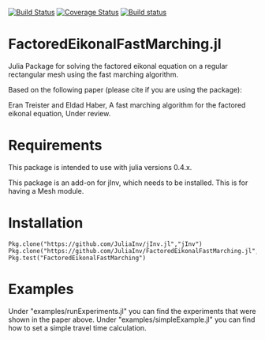 [![Build Status](https://travis-ci.org/JuliaInv/FactoredEikonalFastMarching.jl.svg?branch=master)](https://travis-ci.org/JuliaInv/FactoredEikonalFastMarching.jl)
[![Coverage Status](https://coveralls.io/repos/github/JuliaInv/FactoredEikonalFastMarching.jl/badge.svg?branch=master)](https://coveralls.io/github/JuliaInv/FactoredEikonalFastMarching.jl?branch=master)
[![Build status](https://ci.appveyor.com/api/projects/status/9pqt8ragr0icc9ss?svg=true)](https://ci.appveyor.com/project/lruthotto/factoredeikonalfastmarching-jl)


# FactoredEikonalFastMarching.jl
Julia Package for solving the factored eikonal equation on a regular rectangular mesh using the fast marching algorithm.

Based on the following paper (please cite if you are using the package):

Eran Treister and Eldad Haber, A fast marching algorithm for the factored eikonal equation, Under review.

# Requirements

This package is intended to use with julia versions 0.4.x.

This package is an add-on for jInv, which needs to be installed. This is for having a Mesh module.

# Installation

```
Pkg.clone("https://github.com/JuliaInv/jInv.jl","jInv")
Pkg.clone("https://github.com/JuliaInv/FactoredEikonalFastMarching.jl","FactoredEikonalFastMarching")
Pkg.test("FactoredEikonalFastMarching")
```

# Examples

Under "examples/runExperiments.jl" you can find the experiments that were shown in the paper above. 
Under "examples/simpleExample.jl" you can find how to set a simple travel time calculation.

